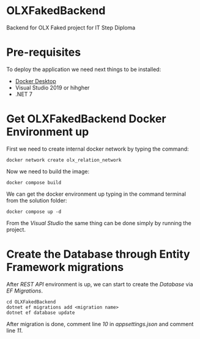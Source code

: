 # OLXFakedBackend
Backend for OLX Faked project for IT Step Diploma

# Pre-requisites
To deploy the application we need next things to be installed:
- [Docker Desktop](https://www.docker.com/products/docker-desktop/)
- Visual Studio 2019 or hihgher
- .NET 7

# Get OLXFakedBackend Docker Environment up
First we need to create internal docker network by typing the command:

```
docker network create olx_relation_network
```

Now we need to build the image:

```
docker compose build
```

We can get the docker environment up typing in the command terminal from the solution folder:

```
docker compose up -d
```

From the _Visual Studio_ the same thing can be done simply by running the project.

# Create the Database through Entity Framework migrations
After _REST API_ environment is up, we can start to create the _Database_ via _EF Migrations_.

```
cd OLXFakedBackend
dotnet ef migrations add <migration name>
dotnet ef database update
```

After migration is done, comment line _10_ in _appsettings.json_ and comment line _11_.